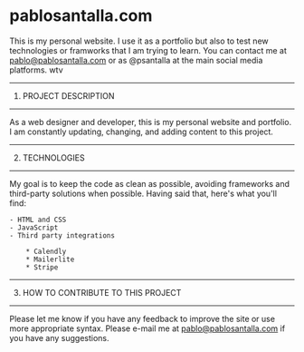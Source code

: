 # pablosantalla.com


This is my personal website. I use it as a portfolio but also to test new technologies or framworks that I am trying to learn.
You can contact me at pablo@pablosantalla.com or as @psantalla at the main social media platforms. wtv

----------------------
1. PROJECT DESCRIPTION
----------------------

As a web designer and developer, this is my personal website and portfolio. I am constantly updating, changing, and adding content to this project.

---------------
2. TECHNOLOGIES
---------------

My goal is to keep the code as clean as possible, avoiding frameworks and third-party solutions when possible. Having said that, here's what you'll find:

	- HTML and CSS
	- JavaScript
	- Third party integrations
	
		* Calendly
		* Mailerlite
		* Stripe
		
------------------------------------
3. HOW TO CONTRIBUTE TO THIS PROJECT
------------------------------------

Please let me know if you have any feedback to improve the site or use more appropriate syntax. Please e-mail me at pablo@pablosantalla.com if you have any suggestions.
